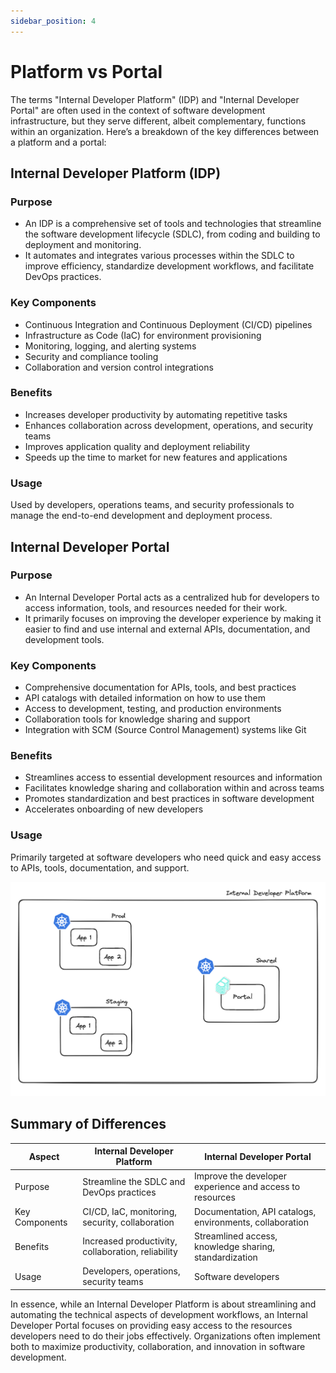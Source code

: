 ```yaml
---
sidebar_position: 4
---
```


# Platform vs Portal

The terms "Internal Developer Platform" (IDP) and "Internal Developer Portal" are often used in the context of software development infrastructure, but they serve different, albeit complementary, functions within an organization. Here’s a breakdown of the key differences between a platform and a portal:

## Internal Developer Platform (IDP)

### Purpose

- An IDP is a comprehensive set of tools and technologies that streamline the software development lifecycle (SDLC), from coding and building to deployment and monitoring.
- It automates and integrates various processes within the SDLC to improve efficiency, standardize development workflows, and facilitate DevOps practices.

### Key Components

- Continuous Integration and Continuous Deployment (CI/CD) pipelines
- Infrastructure as Code (IaC) for environment provisioning
- Monitoring, logging, and alerting systems
- Security and compliance tooling
- Collaboration and version control integrations

### Benefits

- Increases developer productivity by automating repetitive tasks
- Enhances collaboration across development, operations, and security teams
- Improves application quality and deployment reliability
- Speeds up the time to market for new features and applications

### Usage

Used by developers, operations teams, and security professionals to manage the end-to-end development and deployment process.

## Internal Developer Portal

### Purpose

- An Internal Developer Portal acts as a centralized hub for developers to access information, tools, and resources needed for their work.
- It primarily focuses on improving the developer experience by making it easier to find and use internal and external APIs, documentation, and development tools.

### Key Components

- Comprehensive documentation for APIs, tools, and best practices
- API catalogs with detailed information on how to use them
- Access to development, testing, and production environments
- Collaboration tools for knowledge sharing and support
- Integration with SCM (Source Control Management) systems like Git

### Benefits

- Streamlines access to essential development resources and information
- Facilitates knowledge sharing and collaboration within and across teams
- Promotes standardization and best practices in software development
- Accelerates onboarding of new developers

### Usage

Primarily targeted at software developers who need quick and easy access to APIs, tools, documentation, and support.

![Platform vs Portal](./img/idp-vs-portal.png)

## Summary of Differences

| Aspect | Internal Developer Platform | Internal Developer Portal |
| ------ | --------------------------- | ------------------------- |
| Purpose | Streamline the SDLC and DevOps practices | Improve the developer experience and access to resources |
| Key Components | CI/CD, IaC, monitoring, security, collaboration | Documentation, API catalogs, environments, collaboration |
| Benefits | Increased productivity, collaboration, reliability | Streamlined access, knowledge sharing, standardization |
| Usage | Developers, operations, security teams | Software developers |

In essence, while an Internal Developer Platform is about streamlining and automating the technical aspects of development workflows, an Internal Developer Portal focuses on providing easy access to the resources developers need to do their jobs effectively. Organizations often implement both to maximize productivity, collaboration, and innovation in software development.